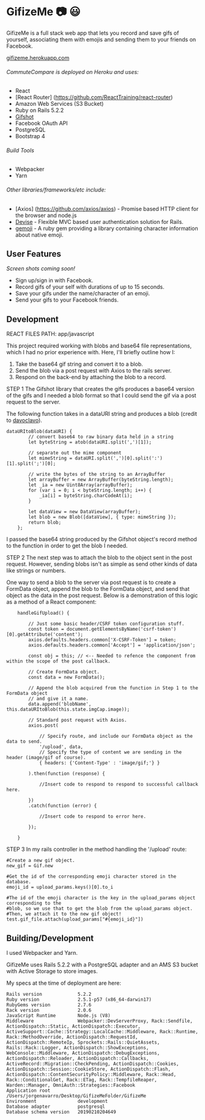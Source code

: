 # GifizeMe  :camera: :smiley:

GifizeMe is a full stack web app that lets you record and save gifs of yourself, associating them with emojis and sending them to your friends on Facebook. 

[gifizeme.herokuapp.com](https://gifizeme.herokuapp.com/)

###### CommuteCompare is deployed on Heroku and uses:

  - React
  - [React Router] (https://github.com/ReactTraining/react-router)
  - Amazon Web Services (S3 Bucket)
  - Ruby on Rails 5.2.2
  - [Gifshot](https://github.com/yahoo/gifshot)
  - Facebook OAuth API
  - PostgreSQL
  - Bootstrap 4


###### Build Tools

   - Webpacker
   - Yarn

###### Other libraries/frameworks/etc include:
- [Axios] (https://github.com/axios/axios) - Promise based HTTP client for the browser and node.js
- [Devise](https://www.google.com) - Flexible MVC based user authentication solution for Rails.
- [gemoji](https://github.com/github/gemoji) - A ruby gem providing a library containing character information about native emoji.

## User Features

*Screen shots coming soon!*

  - Sign up/sign in with Facebook.
  - Record gifs of your self with durations of up to 15 seconds.
  - Save your gifs under the name/character of an emoji.
  - Send your gifs to your Facebook friends.

## Development

REACT FILES PATH: app/javascript

This project required working with blobs and base64 file representations, which I had no prior experience with. Here, I'll briefly outline how I:

1) Take the base64 gif string and convert it to a blob.
2) Send the blob via a post request with Axios to the rails server.
3) Respond on the back-end by attaching the blob to a record.

STEP 1
The Gifshot library that creates the gifs produces a base64 version of the gifs and I needed a blob format so that I could send the gif via a post request to the server.  

The following function takes in a dataURI string and produces a blob (credit to [davoclavo](https://gist.github.com/davoclavo/4424731)).
```
dataURItoBlob(dataURI) {
        // convert base64 to raw binary data held in a string
        let byteString = atob(dataURI.split(',')[1]);
    
        // separate out the mime component
        let mimeString = dataURI.split(',')[0].split(':')[1].split(';')[0];
    
        // write the bytes of the string to an ArrayBuffer
        let arrayBuffer = new ArrayBuffer(byteString.length);
        let _ia = new Uint8Array(arrayBuffer);
        for (var i = 0; i < byteString.length; i++) {
            _ia[i] = byteString.charCodeAt(i);
        }
    
        let dataView = new DataView(arrayBuffer);
        let blob = new Blob([dataView], { type: mimeString });
        return blob;
    };
```
I passed the base64 string produced by the Gifshot object's record method to the function in order to get the blob I needed. 

STEP 2
The next step was to attach the blob to the object sent in the post request. However, sending blobs isn't as simple as send other kinds of data like strings or numbers. 

One way to send a blob to the server via post request is to create a FormData object, append the blob to the FormData object, and send that object as the data in the post request. Below is a demonstration of this logic as a method of a React component:

```
    handleGifUpload() {

        // Just some basic header/CSRF token configuration stuff.
        const token = document.getElementsByName('csrf-token')[0].getAttribute('content');
        axios.defaults.headers.common['X-CSRF-Token'] = token;
        axios.defaults.headers.common['Accept'] = 'application/json';

        const obj = this; // <-- Needed to refence the component from within the scope of the post callback.

        // Create FormData object.
        const data = new FormData();

        // Append the blob acquired from the function in Step 1 to the FormData object
        // and give it a name.
        data.append('blobName', this.dataURItoBlob(this.state.imgCap.image));

        // Standard post request with Axios.
        axios.post(

            // Specify route, and include our FormData object as the data to send.
            '/upload', data, 
            // Specify the type of content we are sending in the header (image/gif of course).
            { headers: {'Content-Type' : 'image/gif;'} }

        ).then(function (response) {

            //Insert code to respond to respond to successful callback here.

        })
        .catch(function (error) {

            //Insert code to respond to error here.

        });

    }
```

STEP 3
In my rails controller in the method handling the '/upload' route:

```
#Create a new gif object.
new_gif = Gif.new

#Get the id of the corresponding emoji character stored in the database.
emoji_id = upload_params.keys()[0].to_i

#The id of the emoji character is the key in the upload_params object corresponding to the 
#blob, so we use that to get the blob from the upload_params object.
#Then, we attach it to the new gif object!
test.gif_file.attach(upload_params["#{emoji_id}"])
```

## Building/Development

I used Webpacker and Yarn.

GifizeMe uses Rails 5.2.2 with a PostgreSQL adapter and an AMS S3 bucket with Active Storage to store images.

My specs at the time of deployment are here:

```
Rails version             5.2.2
Ruby version              2.5.1-p57 (x86_64-darwin17)
RubyGems version          2.7.6
Rack version              2.0.6
JavaScript Runtime        Node.js (V8)
Middleware                Webpacker::DevServerProxy, Rack::Sendfile, ActionDispatch::Static, ActionDispatch::Executor, ActiveSupport::Cache::Strategy::LocalCache::Middleware, Rack::Runtime, Rack::MethodOverride, ActionDispatch::RequestId, ActionDispatch::RemoteIp, Sprockets::Rails::QuietAssets, Rails::Rack::Logger, ActionDispatch::ShowExceptions, WebConsole::Middleware, ActionDispatch::DebugExceptions, ActionDispatch::Reloader, ActionDispatch::Callbacks, ActiveRecord::Migration::CheckPending, ActionDispatch::Cookies, ActionDispatch::Session::CookieStore, ActionDispatch::Flash, ActionDispatch::ContentSecurityPolicy::Middleware, Rack::Head, Rack::ConditionalGet, Rack::ETag, Rack::TempfileReaper, Warden::Manager, OmniAuth::Strategies::Facebook
Application root          /Users/jorgenavarro/Desktop/GifizeMeFolder/GifizeMe
Environment               development
Database adapter          postgresql
Database schema version   20190210204649
```



